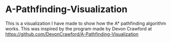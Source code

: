 # A-Pathfinding-Visualization
This is a visualization I have made to show how the A* pathfinding algorithm
works. This was inspired by the program made by Devon Crawford at https://github.com/DevonCrawford/A-Pathfinding-Visualization
